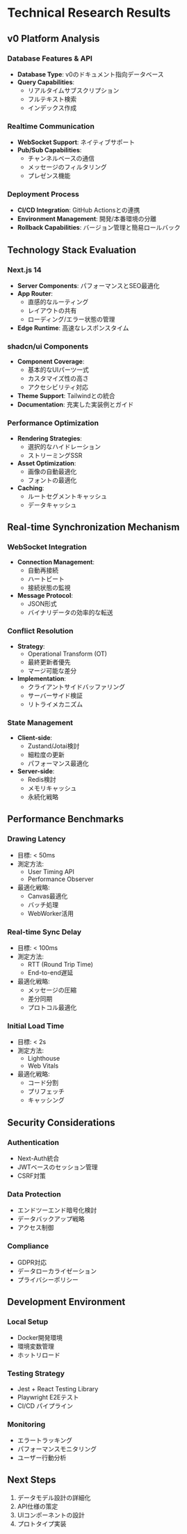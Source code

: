 # Technical Research Results

## v0 Platform Analysis

### Database Features & API
- **Database Type**: v0のドキュメント指向データベース
- **Query Capabilities**: 
  - リアルタイムサブスクリプション
  - フルテキスト検索
  - インデックス作成

### Realtime Communication
- **WebSocket Support**: ネイティブサポート
- **Pub/Sub Capabilities**: 
  - チャンネルベースの通信
  - メッセージのフィルタリング
  - プレゼンス機能

### Deployment Process
- **CI/CD Integration**: GitHub Actionsとの連携
- **Environment Management**: 開発/本番環境の分離
- **Rollback Capabilities**: バージョン管理と簡易ロールバック

## Technology Stack Evaluation

### Next.js 14
- **Server Components**: パフォーマンスとSEO最適化
- **App Router**: 
  - 直感的なルーティング
  - レイアウトの共有
  - ローディング/エラー状態の管理
- **Edge Runtime**: 高速なレスポンスタイム

### shadcn/ui Components
- **Component Coverage**: 
  - 基本的なUIパーツ一式
  - カスタマイズ性の高さ
  - アクセシビリティ対応
- **Theme Support**: Tailwindとの統合
- **Documentation**: 充実した実装例とガイド

### Performance Optimization
- **Rendering Strategies**: 
  - 選択的なハイドレーション
  - ストリーミングSSR
- **Asset Optimization**: 
  - 画像の自動最適化
  - フォントの最適化
- **Caching**: 
  - ルートセグメントキャッシュ
  - データキャッシュ

## Real-time Synchronization Mechanism

### WebSocket Integration
- **Connection Management**: 
  - 自動再接続
  - ハートビート
  - 接続状態の監視
- **Message Protocol**: 
  - JSON形式
  - バイナリデータの効率的な転送

### Conflict Resolution
- **Strategy**: 
  - Operational Transform (OT)
  - 最終更新者優先
  - マージ可能な差分
- **Implementation**: 
  - クライアントサイドバッファリング
  - サーバーサイド検証
  - リトライメカニズム

### State Management
- **Client-side**: 
  - Zustand/Jotai検討
  - 細粒度の更新
  - パフォーマンス最適化
- **Server-side**: 
  - Redis検討
  - メモリキャッシュ
  - 永続化戦略

## Performance Benchmarks

### Drawing Latency
- 目標: < 50ms
- 測定方法: 
  - User Timing API
  - Performance Observer
- 最適化戦略:
  - Canvas最適化
  - バッチ処理
  - WebWorker活用

### Real-time Sync Delay
- 目標: < 100ms
- 測定方法:
  - RTT (Round Trip Time)
  - End-to-end遅延
- 最適化戦略:
  - メッセージの圧縮
  - 差分同期
  - プロトコル最適化

### Initial Load Time
- 目標: < 2s
- 測定方法:
  - Lighthouse
  - Web Vitals
- 最適化戦略:
  - コード分割
  - プリフェッチ
  - キャッシング

## Security Considerations

### Authentication
- Next-Auth統合
- JWTベースのセッション管理
- CSRF対策

### Data Protection
- エンドツーエンド暗号化検討
- データバックアップ戦略
- アクセス制御

### Compliance
- GDPR対応
- データローカライゼーション
- プライバシーポリシー

## Development Environment

### Local Setup
- Docker開発環境
- 環境変数管理
- ホットリロード

### Testing Strategy
- Jest + React Testing Library
- Playwright E2Eテスト
- CI/CD パイプライン

### Monitoring
- エラートラッキング
- パフォーマンスモニタリング
- ユーザー行動分析

## Next Steps
1. データモデル設計の詳細化
2. API仕様の策定
3. UIコンポーネントの設計
4. プロトタイプ実装
